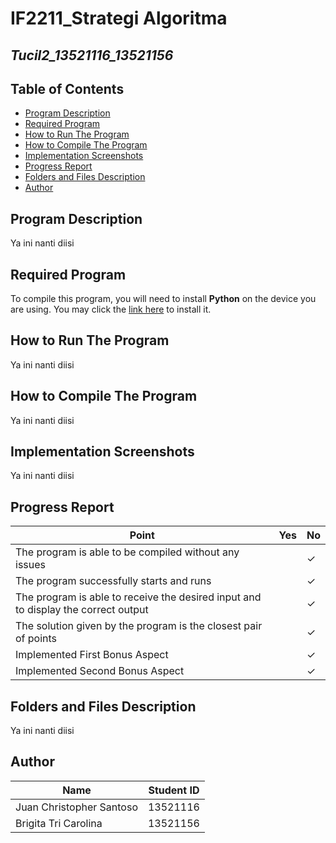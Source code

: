 # IF2211_Strategi Algoritma

## *Tucil2_13521116_13521156*

## **Table of Contents**
* [Program Description](#program-description)
* [Required Program](#required-program)
* [How to Run The Program](#how-to-run-the-program)
* [How to Compile The Program](#how-to-compile-the-program)
* [Implementation Screenshots](#implementation-screenshots)
* [Progress Report](#progress-report)
* [Folders and Files Description](#folders-and-files-description)
* [Author](#author)

## **Program Description**
Ya ini nanti diisi

## **Required Program**
To compile this program, you will need to install **Python** on the device you are using. You may click the [link here](#https://www.python.org/downloads/) to install it.

## **How to Run The Program**
Ya ini nanti diisi

## **How to Compile The Program**
Ya ini nanti diisi

## **Implementation Screenshots**
Ya ini nanti diisi

## **Progress Report**

| Point | Yes | No |
|-----|-----|------|
|The program is able to be compiled without any issues| | &check;   |
|The program successfully starts and runs |  | &check; |
|The program is able to receive the desired input and to display the correct output | | &check; |
|The solution given by the program is the closest pair of points|  | &check; |
| Implemented First Bonus Aspect|  | &check; |
| Implemented Second Bonus Aspect |  | &check; |


## **Folders and Files Description**
Ya ini nanti diisi

## **Author**
| Name | Student ID |
|-------|------------|
| Juan Christopher Santoso | 13521116|
| Brigita Tri Carolina | 13521156 |



